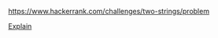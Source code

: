 https://www.hackerrank.com/challenges/two-strings/problem

[Explain](https://www.hackerrank.com/challenges/two-strings/forum/comments/494216)
